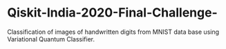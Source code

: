 # Qiskit-India-2020-Final-Challenge- 
Classification of images of handwritten digits from MNIST data base using Variational Quantum Classifier.
